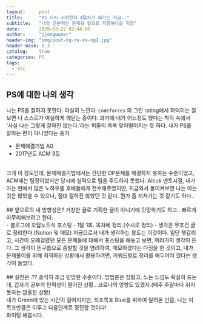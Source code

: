 ```yaml
---
layout:     post
title:      "PS 다시 시작한지 4달차가 돼가는 지금.."
subtitle:   "나의 근본적인 문제와 앞으로 지향해나갈 지점"
date:       2020-03-22 02:46:00
author:     "jjongwuner"
header-img: "img/post-bg-re-vs-ng2.jpg"
header-mask: 0.3
catalog:    true
categories: PS
tags:
  - etc
---
```


## PS에 대한 나의 생각
나는 PS를 잘하지 못한다. 여실히 느낀다. `Codeforces` 의 그린 rating에서 허덕이는 걸 보면 나 스스로가 여실하게 깨닫는 중이다.
과거에 내가 어느정도 했다는 착각 속에서 '사실 나는 그렇게 잘하진 않는다.'라는 퍼즐이 쏙쏙 맞아떨어지는 듯 하다.
내가 PS를 잘하는 편이 아니었다는 증거
- 문제해결기법 A0
- 2017년도 ACM 3등
<br>
크게 이 정도인데, 문제해결기법에서는 간단한 DP문제를 해결하지 못하는 수준이었고, ACM때는 팀장이었지만 당시에 실력으로 팀을 주도하지 못했다.
Alcuk 멘토시절, 내가 아는 한에서 많은 노하우를 후배들에게 전수해주었지만, 지금와서 돌이켜보면 나는 아는 것은 많았을 수 있으나, 
절대 잘하진 않았던 것 같다. 뭔가 좀 지쳐가는 것 같기도 하다..
<br><br>
## 앞으로의 내 방향성은?
거창한 글로 기획한 글이 아니기에 민망하기도 하고.. 빠르게 마무리해보려고 한다.<br>
- 블로그에 오답노트식 포스팅
- 1달 1회. 목차에 정리.(수시로 정리)
- 생각은 무조건 글로 정리한다.(Notion 및 메모)
지금으로서 내가 생각하는 왕도는 이것이다. 일단 헷갈리고, 시간이 오래걸렸던 모든 문제들에 대해서 포스팅을 해놓고 보면, 여러가지 생각이 든다. 그 생각이 뜬구름으로 증발할 것을 염려하여, 
메모하겠다는 다짐을 한 것이고, 내가 문제풀이를 위해 최적화된 상황에서 활용하려면, 키워드별로 정리를 해두어야 겠다는 생각이 들었다. <br>
<br>
## 실천은..??
솔직히 조금 민망한 수준이다. 방법론은 잡혔고, 느는 느낌도 확실히 드는데, 갑자기 공부의 탄력성이 떨어진 상황..
코로나의 영향도 있겠지.(매주 주말마다 쉬지 못하는 암울한 상황)<br>
내가 Green에 있는 시간이 길어지지만, 최초목표 Blue를 위하여 달려온 만큼, 나는 이 목표만큼은 이루고 다음단계로 정진할 것이다!<br>
화이팅 해봅시다.